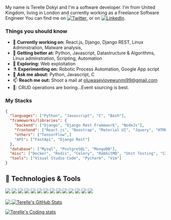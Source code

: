 My name is Terelle Dokyi and I'm a software developer. I'm from United Kingdom, living in London and currently working as a Freelance Software Engineer You can find me on [![Twitter][1.2]][1], or on [![LinkedIn][3.2]][3].

### Things you should know

- 🔭 <b>Currently working on:</b> React.js, Django, Django REST, Linux Adminstration, Malware analysis, 
- 🌱  <b>Getting better at:</b> Python, Javascript, Datastructure & Algorithms, Linux adminstration, Scripting, Automation
- 🤔 <b>Exploring:</b> Web exploitation
- ⚗️ <b>Experimenting on:</b> Robotic Process Automation, Google App script
- 💬 <b>Ask me about:</b> Python, Javascript, C
- 📫 <b>Reach me out:</b> Shoot a mail at <a href="oluwaseyioyewunmi99@gmail.com" target="_blank">oluwaseyioyewunmi99@gmail.com</a>
- 🤔: CRUD operations are boring...Event sourcing is best.

### My Stacks

```json
{
  "languages": ["Python", "Javascript", "C", "Bash"],
  "frameworks/libraries": {
    "backend": ["Django", "Django Rest Framework", "NodeJs"],
    "frontend": ["React.js", "Boostrap", "Material UI", "Jquery", "HTML5", "CSS3"],
    "others": ["TensorFlow",]
    "API": ["FastApi", "Django Rest"]
  },
  "database": ["Mysql", "PostgreSQL", "MongoDB"],
  "misc": ["Docker", "Redis", "Celery", "RabbitMQ", "Unit Testing", "CI/CD"],
  "tools": ["Visual Studio Code", "Pycharm", "Vim"]
}
```
## 🔧 Technologies & Tools

![](https://img.shields.io/badge/OS-Linux-informational?style=flat&logo=linux&logoColor=white&color=2bbc8a)
![](https://img.shields.io/badge/Editor-IntelliJ_IDEA-informational?style=flat&logo=intellij-idea&logoColor=white&color=2bbc8a)
![](https://img.shields.io/badge/Code-Python-informational?style=flat&logo=python&logoColor=white&color=2bbc8a)
![](https://img.shields.io/badge/Code-C-informational?style=flat&logo=C&logoColor=white&color=2bbc8a)
![](https://img.shields.io/badge/Code-JavaScript-informational?style=flat&logo=javascript&logoColor=white&color=2bbc8a)
![](https://img.shields.io/badge/Code-React-informational?style=flat&logo=react&logoColor=white&color=2bbc8a)
![](https://img.shields.io/badge/Code-Django-informational?style=flat&logo=django&logoColor=white&color=2bbc8a)
![](https://img.shields.io/badge/Code-HTML5-informational?style=flat&logo=html5&logoColor=white&color=2bbc8a)
![](https://img.shields.io/badge/Code-Css-informational?style=flat&logo=css3&logoColor=white&color=2bbc8a)
![](https://img.shields.io/badge/Shell-Bash-informational?style=flat&logo=gnu-bash&logoColor=white&color=2bbc8a)
![](https://img.shields.io/badge/Tools-PostgreSQL-informational?style=flat&logo=postgresql&logoColor=white&color=2bbc8a)
![](https://img.shields.io/badge/Tools-Mysql-informational?style=flat&logo=mysql&logoColor=white&color=2bbc8a)
![](https://img.shields.io/badge/Tools-Docker-informational?style=flat&logo=docker&logoColor=white&color=2bbc8a)
![](https://img.shields.io/badge/Cloud-Digital_Ocean-informational?style=flat&logo=digitalocean&logoColor=white&color=2bbc8a)

<a href="https://github.com/terellekk">
  <img align="center" src="https://github-readme-stats.vercel.app/api/top-langs/?username=terellekk&hide=dockerfile,css&title_color=ffffff&text_color=c9cacc&icon_color=2bbc8a&bg_color=1d1f21" />
</a>

<a href="https://github.com/terellekk">
  <img align="center" src="https://github-readme-stats.vercel.app/api?username=terellekk&show_icons=true&line_height=27&count_private=true&title_color=ffffff&text_color=c9cacc&icon_color=2bbc8a&bg_color=1d1f21" alt="Terelle's GitHub Stats" />
</a>

[![Terelle's Coding stats](https://github-readme-stats.vercel.app/api/wakatime?username=terellekk&layout=compact)](https://github.com/terellekk/github-readme-stats)

<!-- links to social media icons -->

<!-- icons with padding -->

[1.1]: http://i.imgur.com/tXSoThF.png "twitter icon with padding"
[2.1]: http://i.imgur.com/0o48UoR.png "github icon with padding"

<!-- icons without padding -->

[1.2]: https://i.imgur.com/wWzX9uB.png "twitter icon without padding"
[2.2]: https://i.imgur.com/9I6NRUm.png "github icon without padding"
[3.2]: https://i.imgur.com/dgXzJ9j.png "LinkedIn icon without padding"

<!-- links to your social media accounts -->

[1]: https://twitter.com/o_oyewunmi
[2]: https://github.com/oyewunmio
[3]: https://www.linkedin.com/in/oyewunmio/
